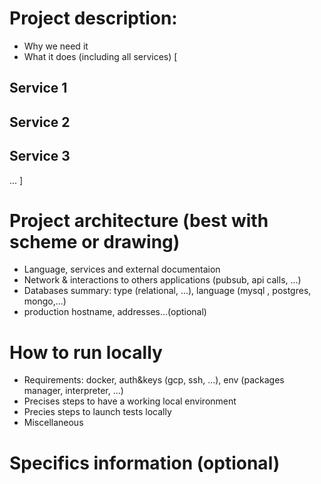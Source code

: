 # Project description:
- Why we need it
- What it does (including all services)
[
## Service 1
## Service 2
## Service 3
...
]

# Project architecture (best with scheme or drawing)
- Language, services and external documentaion
- Network & interactions to others applications (pubsub, api calls, ...)
- Databases summary: type (relational, ...), language (mysql , postgres, mongo,...)
- production hostname, addresses...(optional)

# How to run locally
- Requirements: docker, auth&keys (gcp, ssh, ...), env (packages manager, interpreter, ...)
- Precises steps to have a working local environment
- Precies steps to launch tests locally
- Miscellaneous

# Specifics information (optional)


